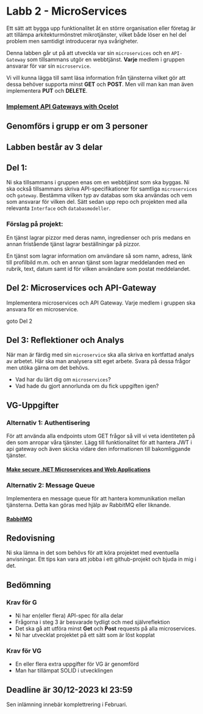 # Labb 2 - MicroServices

Ett sätt att bygga upp funktionalitet åt en större organisation eller företag är att tillämpa
arkitekturmönstret mikrotjänster, vilket både löser en hel del problem men samtidigt introducerar
nya svårigheter.

Denna labben går ut på att utveckla var sin ``microservices`` och en ``API-Gateway`` som tillsammans utgör en webbtjänst. **Varje** medlem i gruppen ansvarar för var sin ``microservice``.

Vi vill kunna lägga till samt läsa information
från tjänsterna vilket gör att dessa behöver supporta minst **GET** och **POST**. Men vill man kan man
även implementera **PUT** och **DELETE**.

### [Implement API Gateways with Ocelot](https://learn.microsoft.com/en-us/dotnet/architecture/microservices/multi-container-microservice-net-applications/implement-api-gateways-with-ocelot)
## Genomförs i grupp er om 3 personer

## Labben består av 3 delar 

## Del 1:

Ni ska tillsammans i gruppen enas om en webbtjänst som ska byggas. 
Ni ska också tillsammans skriva API-specifikationer för samtliga ``microservices`` och ``gateway``. Bestämma vilken typ av databas som ska användas och vem som ansvarar för vilken del. Sätt sedan upp repo och projekten med alla relevanta ``Interface`` och ``databasmodeller``.

### Förslag på projekt:

En tjänst lagrar pizzor med deras namn, ingredienser
och pris medans en annan fristående tjänst lagrar beställningar på pizzor.

En tjänst som lagrar information om användare så som namn, adress,
länk till profilbild m.m. och en annan tjänst som lagrar meddelanden med en rubrik, text, datum samt id för vilken användare som postat meddelandet.

## Del 2: Microservices och API-Gateway

Implementera microservices och API Gateway. Varje medlem i gruppen ska ansvara för en microservice.

goto Del 2

## Del 3: Reflektioner och Analys

När man är färdig med sin ``microservice`` ska alla skriva en kortfattad analys av arbetet. Här ska man analysera sitt eget arbete. Svara på dessa frågor men utöka gärna om det behövs.
* Vad har du lärt dig om ``microservices``?
* Vad hade du gjort annorlunda om du fick uppgiften igen?

## VG-Uppgifter

### Alternativ 1: Authentisering

För att använda alla endpoints utom GET frågor så vill vi veta identiteten på den som anropar våra
tjänster. Lägg till funktionalitet för att hantera JWT i api gateway och även skicka vidare den
informationen till bakomliggande tjänster.

#### [Make secure .NET Microservices and Web Applications](https://learn.microsoft.com/en-us/dotnet/architecture/microservices/secure-net-microservices-web-applications/)

### Alternativ 2: Message Queue

Implementera en message queue för att hantera kommunikation mellan tjänsterna. Detta kan göras med hjälp av RabbitMQ eller liknande.

#### [RabbitMQ](https://www.rabbitmq.com/tutorials/tutorial-one-dotnet.html)

## Redovisning

Ni ska lämna in det som behövs för att köra projektet med eventuella anvisningar. Ett tips kan vara att jobba i ett github-projekt och bjuda in mig i det.

## Bedömning

### Krav för G

* Ni har en(eller flera) API-spec för alla delar
* Frågorna i steg 3 är besvarade tydligt och med självreflektion
* Det ska gå att utföra minst **Get** och **Post** requests på alla microservices.
* Ni har utvecklat projektet på ett sätt som är löst kopplat
  
### Krav för VG

* En eller flera extra uppgifter för VG är genomförd
* Man har tillämpat SOLID i utvecklingen

## Deadline är 30/12-2023 kl 23:59

Sen inlämning innebär komplettrering i Februari.
